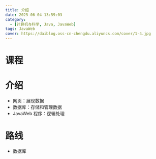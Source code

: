 ```yaml
---
title: 介绍
date: 2025-06-04 13:59:03
category:
  - [计算机与科学, Java, JavaWeb]
tags: JavaWeb
cover: https://daiblog.oss-cn-chengdu.aliyuncs.com/cover/1-4.jpg
---
```


# 课程

# 介绍

- 网页：展现数据
- 数据库：存储和管理数据
- JavaWeb 程序：逻辑处理

# 路线

- 数据库
